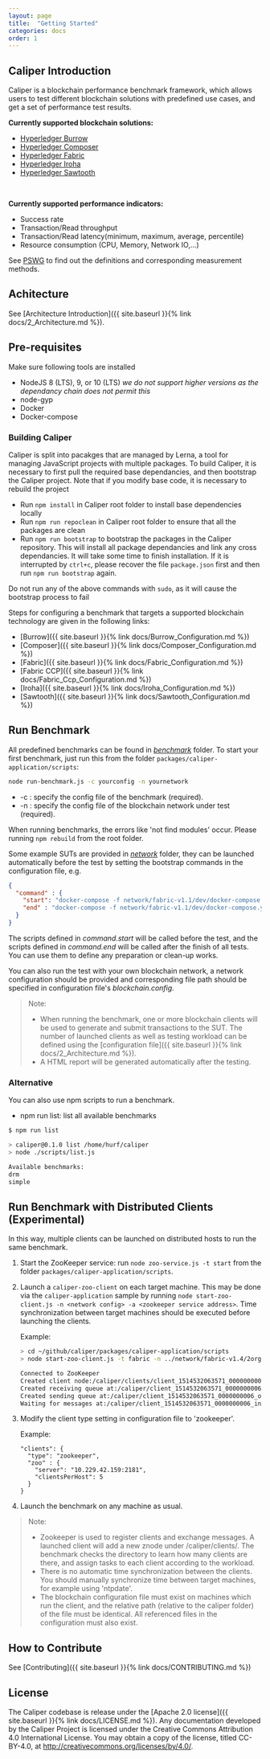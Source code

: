 ```yaml
---
layout: page
title:  "Getting Started"
categories: docs
order: 1
---
```


## Caliper Introduction

Caliper is a blockchain performance benchmark framework, which allows users to test different blockchain solutions with predefined use cases, and get a set of performance test results.

**Currently supported blockchain solutions:**
* [Hyperledger Burrow](https://github.com/hyperledger/burrow)
* [Hyperledger Composer](https://github.com/hyperledger/composer)
* [Hyperledger Fabric](https://github.com/hyperledger/fabric)
* [Hyperledger Iroha](https://github.com/hyperledger/iroha)
* [Hyperledger Sawtooth](https://github.com/hyperledger/sawtooth-core)

<br>

**Currently supported performance indicators:**
* Success rate
* Transaction/Read throughput
* Transaction/Read latency(minimum, maximum, average, percentile)
* Resource consumption (CPU, Memory, Network IO,...)

See [PSWG](https://wiki.hyperledger.org/groups/pswg/performance-and-scale-wg) to find out the definitions and corresponding measurement methods.  

## Achitecture
See [Architecture Introduction]({{ site.baseurl }}{% link docs/2_Architecture.md %}).

## Pre-requisites

Make sure following tools are installed
* NodeJS 8 (LTS), 9, or 10 (LTS) *we do not support higher versions as the dependancy chain does not permit this*
* node-gyp
* Docker
* Docker-compose

### Building Caliper

Caliper is split into pacakges that are managed by Lerna, a tool for managing JavaScript projects with multiple packages. To build Caliper, it is necessary to first pull the required base dependancies, and then bootstrap the Caliper project. Note that if you modify base code, it is necessary to rebuild the project

- Run `npm install` in Caliper root folder to install base dependencies locally
- Run `npm run repoclean` in Caliper root folder to ensure that all the packages are clean
- Run `npm run bootstrap` to bootstrap the packages in the Caliper repository. This will install all package dependancies and link any cross dependancies. It will take some time to finish installation. If it is interrupted by `ctrl+c`, please recover the file `package.json` first and then run `npm run bootstrap` again.

Do not run any of the above commands with `sudo`, as it will cause the bootstrap process to fail

Steps for configuring a benchmark that targets a supported blockchain technology are given in the following links:

- [Burrow]({{ site.baseurl }}{% link docs/Burrow_Configuration.md %})
- [Composer]({{ site.baseurl }}{% link docs/Composer_Configuration.md %})
- [Fabric]({{ site.baseurl }}{% link docs/Fabric_Configuration.md %})
- [Fabric CCP]({{ site.baseurl }}{% link docs/Fabric_Ccp_Configuration.md %})
- [Iroha]({{ site.baseurl }}{% link docs/Iroha_Configuration.md %})
- [Sawtooth]({{ site.baseurl }}{% link docs/Sawtooth_Configuration.md %})

## Run Benchmark

All predefined benchmarks can be found in [*benchmark*](https://github.com/hyperledger/caliper/tree/master/packages/caliper-application/benchmark/) folder.
To start your first benchmark, just run this from the folder `packages/caliper-application/scripts`:
```bash
node run-benchmark.js -c yourconfig -n yournetwork
```
* -c : specify the config file of the benchmark (required).
* -n : specify the config file of the blockchain network under test (required).

When running benchmarks, the errors like 'not find modules' occur. Please running `npm rebuild` from the root folder.

Some example SUTs are provided in [*network*](https://github.com/hyperledger/caliper/tree/master/packages/caliper-application/network) folder, they can be launched automatically before the test by setting the bootstrap commands in the configuration file, e.g.
```json
{
  "command" : {
    "start": "docker-compose -f network/fabric-v1.1/dev/docker-compose.yaml up -d",
    "end" : "docker-compose -f network/fabric-v1.1/dev/docker-compose.yaml down;docker rm $(docker ps -aq)"
  }
}
```
The scripts defined in *command.start* will be called before the test, and the scripts defined in *command.end* will be called after the finish of all tests. You can use them to define any preparation or clean-up works.  

You can also run the test with your own blockchain network, a network configuration should be provided and corresponding file path should be specified in  configuration file's *blockchain.config*.

> Note:
> * When running the benchmark, one or more blockchain clients will be used to generate and submit transactions to the SUT. The number of launched clients as well as testing workload can be defined using the [configuration file]({{ site.baseurl }}{% link docs/2_Architecture.md %}).  
> * A HTML report will be generated automatically after the testing.

### Alternative

You can also use npm scripts to run a benchmark.
* npm run list: list all available benchmarks

```bash
$ npm run list

> caliper@0.1.0 list /home/hurf/caliper
> node ./scripts/list.js

Available benchmarks:
drm
simple
```

## Run Benchmark with Distributed Clients (Experimental)

In this way, multiple clients can be launched on distributed hosts to run the same benchmark.

1. Start the ZooKeeper service: run `node zoo-service.js -t start` from the folder `packages/caliper-application/scripts`.
2. Launch a `caliper-zoo-client` on each target machine. This may be done via the `caliper-application` sample  by running `node start-zoo-client.js -n <network config> -a <zookeeper service address>`. Time synchronization between target machines should be executed before launching the clients.

    Example:
    ```bash
    > cd ~/github/caliper/packages/caliper-application/scripts
    > node start-zoo-client.js -t fabric -n ../network/fabric-v1.4/2org1peercouchdb/fabric-node.json -a "10.229.42.159:2181"

    Connected to ZooKeeper
    Created client node:/caliper/clients/client_1514532063571_0000000006
    Created receiving queue at:/caliper/client_1514532063571_0000000006_in
    Created sending queue at:/caliper/client_1514532063571_0000000006_out
    Waiting for messages at:/caliper/client_1514532063571_0000000006_in......
    ```
3. Modify the client type setting in configuration file to 'zookeeper'.

    Example:
    ```
    "clients": {
      "type": "zookeeper",
      "zoo" : {
        "server": "10.229.42.159:2181",
        "clientsPerHost": 5
      }
    }
    ```

4. Launch the benchmark on any machine as usual.

> Note:
> * Zookeeper is used to register clients and exchange messages. A launched client will add a new znode under /caliper/clients/. The benchmark checks the directory to learn how many clients are there, and assign tasks to each client according to the workload.
> * There is no automatic time synchronization between the clients. You should manually synchronize time between target machines, for example using 'ntpdate'.
> * The blockchain configuration file must exist on machines which run the client, and the relative path (relative to the caliper folder) of the file must be identical. All referenced files in the configuration must also exist.   

## How to Contribute

See [Contributing]({{ site.baseurl }}{% link docs/CONTRIBUTING.md %})

## License
The Caliper codebase is release under the [Apache 2.0 license]({{ site.baseurl }}{% link docs/LICENSE.md %}). Any documentation developed by the Caliper Project is licensed under the Creative Commons Attribution 4.0 International License. You may obtain a copy of the license, titled CC-BY-4.0, at http://creativecommons.org/licenses/by/4.0/.
